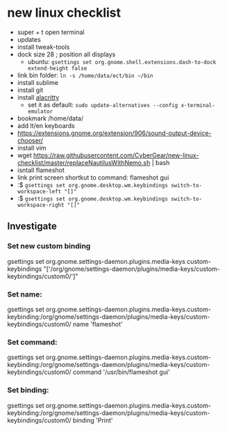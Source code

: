 # new linux checklist

* super + t open terminal
* updates
* install tweak-tools
* dock size 28 ; position all displays
  * ubuntu: `gsettings set org.gnome.shell.extensions.dash-to-dock extend-height false`
* link bin folder: `ln -s /home/data/ect/bin ~/bin`
* install sublime
* install git
* install [alacritty](https://github.com/alacritty/alacritty/blob/master/INSTALL.md#debianubuntu)
  * set it as default: `sudo update-alternatives --config x-terminal-emulator`
* bookmark /home/data/
* add lt/en keyboards
* https://extensions.gnome.org/extension/906/sound-output-device-chooser/
* install vim
* wget https://raw.githubusercontent.com/CyberGear/new-linux-checklist/master/replaceNautilusWithNemo.sh | bash
* isntall flameshot
* link print screen shortkut to command: flameshot gui
* :$ `gsettings set org.gnome.desktop.wm.keybindings switch-to-workspace-left "[]"`
* :$ `gsettings set org.gnome.desktop.wm.keybindings switch-to-workspace-right "[]"`

## Investigate
### Set new custom binding
gsettings set org.gnome.settings-daemon.plugins.media-keys custom-keybindings "['/org/gnome/settings-daemon/plugins/media-keys/custom-keybindings/custom0/']"
### Set name:
gsettings set org.gnome.settings-daemon.plugins.media-keys.custom-keybinding:/org/gnome/settings-daemon/plugins/media-keys/custom-keybindings/custom0/ name 'flameshot'
### Set command:
gsettings set org.gnome.settings-daemon.plugins.media-keys.custom-keybinding:/org/gnome/settings-daemon/plugins/media-keys/custom-keybindings/custom0/ command '/usr/bin/flameshot gui'
### Set binding:
gsettings set org.gnome.settings-daemon.plugins.media-keys.custom-keybinding:/org/gnome/settings-daemon/plugins/media-keys/custom-keybindings/custom0/ binding 'Print'
